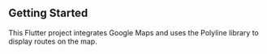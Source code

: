 ## Getting Started

This Flutter project integrates Google Maps and uses the Polyline library to display routes on the map.
